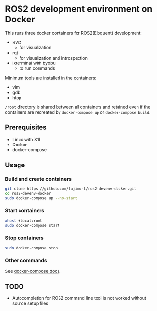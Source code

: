 # ROS2 development environment on Docker

This runs three docker containers for ROS2(Eloquent) development:

* RViz
  * for visualization
* rqt
  * for visualization and introspection
* lxterminal with byobu
  * to run commands

Minimum tools are installed in the containers:

* vim
* gdb
* htop

`/root` directory is shared between all containers and retained even if the containers are recreated by `docker-compose up` or `docker-compose build`.

## Prerequisites

* Linux with X11
* Docker
* docker-compose

## Usage

### Build and create containers

```bash
git clone https://github.com/fujimo-t/ros2-devenv-docker.git
cd ros2-devenv-docker
sudo docker-compose up --no-start
```

### Start containers

```bash
xhost +local:root
sudo docker-compose start
```

### Stop containers

```bash
sudo docker-compose stop
```

### Other commands

See [docker-compose docs](https://docs.docker.com/compose/reference/).

## TODO

* Autocompletion for ROS2 command line tool is not worked without source setup files
